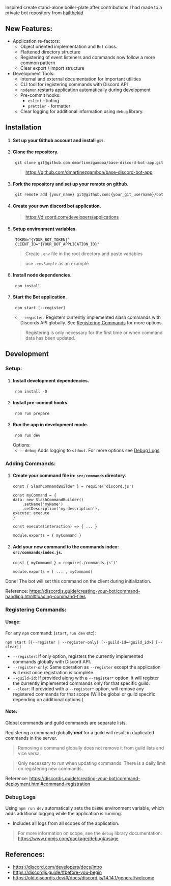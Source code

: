 Inspired create stand-alone boiler-plate after contributions I had made to a private bot repository from [hailthekid](https://github.com/hailthekid)

## New Features:
- Application re-factors:
  - Object oriented implementation and `Bot` class.
  - Flattened directory structure
  - Registering of event listeners and commands now follow a more common pattern
  - Clear export / import structure
- Development Tools:
  - Internal and external documentation for important utilities
  - CLI tool for registering commands with Discord API
  - `nodemon` restarts application automatically during development
  - Pre-commit hooks:
    - `eslint` - linting
    - `prettier` - formatter
  - Clear logging for additional information using `debug` library.

## Installation

1. #### Set up your Github account and install `git`.

1. #### Clone the repository.
        git clone git@github.com:dmartinezgamboa/base-discord-bot-app.git
    > https://github.com/dmartinezgamboa/base-discord-bot-app

1. #### Fork the repository and set up your remote on github.
        git remote add {your_name} git@github.com:{your_git_username}/bot

1. #### Create your own discord bot application.
    > https://discord.com/developers/applications

1. #### Setup environment variables.
        TOKEN="{YOUR_BOT_TOKEN}"
        CLIENT_ID="{YOUR_BOT_APPLICATION_ID}"
    
    > Create `.env` file in the root directory and paste variables

    > use `.envSample` as an example

1. #### Install node dependencies.
        npm install

1. #### Start the Bot application.
        npm start [--register] 

    - `--register`: Registers currently implemented slash commands with Discords API globally. See [Registering Commands](#registering-commands) for more options.
    > Registering is only necessary for the first time or when command data has been updated.
## Development

### Setup:

1. #### Install development dependencies.
        npm install -D

1. #### Install pre-commit hooks.
        npm run prepare

1. #### Run the app in development mode.
        npm run dev

    Options:
    - `--debug` Adds logging to `stdout`. For more options see [Debug Logs](#debug-logs)


### Adding Commands:

1. #### Create your command file in: `src/commands` directory.
    ```node
    const { SlashCommandBuilder } = require('discord.js')

    const myCommand = {
    data: new SlashCommandBuilder()
        .setName('myName')
        .setDescription('my description'),
    execute: execute
    }

    const execute(interaction) => { ... }

    module.exports = { myCommand }
    ```

1. #### Add your new command to the commands index: `src/commands/index.js`.
    ```node
    const { myCommand } = require(./commands.js')'

    module.exports = [ ... , myCommand]
    ```
Done! The bot will set this command on the client during initialization.

Reference: https://discordjs.guide/creating-your-bot/command-handling.html#loading-command-files

### Registering Commands:

#### Usage:

For any `npm` command: (`start`, `run dev` etc):

    npm start [{--register | --register-only} [--guild-id=<guild_id>] [--clear]]

- `--register`: If only option, registers the currently implemented commands globally with Discord API.
- `--register-only`: Same operation as `--register` except the application will exist once registration is complete.
- `--guild-id`: If provided along with a `--register*` option, it will register the currently implemented commands only for that specific guild.
- `--clear`: If provided with a `--register*` option, will remove any registered commands for that scope (Will be global or guild specific depending on additional options.)

#### Note: 
Global commands and guild commands are separate lists.

Registering a command globally ***and*** for a guild will result in duplicated commands in the server.
> Removing a command globally does not remove it from guild lists and vice versa.

> Only necessary to run when updating commands. There is a daily limit on registering new commands.

Reference: https://discordjs.guide/creating-your-bot/command-deployment.html#command-registration

### Debug Logs

Using `npm run dev` automatically sets the `DEBUG` environment variable, which adds additional logging while the application is running.

- Includes all logs from all scopes of the application.

> For more information on scope, see the `debug` library documentation: https://www.npmjs.com/package/debug#usage



## References:

- https://discord.com/developers/docs/intro
- https://discordjs.guide/#before-you-begin
- https://old.discordjs.dev/#/docs/discord.js/14.14.1/general/welcome